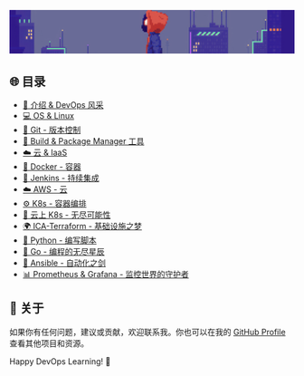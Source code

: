 ![image-20231214201756453](./images/README/image-20231214201756453.png)



## 🌐 目录

- [🚀 介绍 & DevOps 风采](#introduction)
- [💻 OS & Linux ](#os-linux)
- [🔗 Git - 版本控制](./notes/03_Git_Notes.md)
- [🧰 Build & Package Manager 工具](./04_Build_Package_Tools.md)
- [☁️ 云 & IaaS ](#cloud-iaas)
- [🐳 Docker - 容器](./notes/Containers_Docker.md)
- [🚦 Jenkins - 持续集成](#jenkins)
- [☁️ AWS - 云](#aws)
- [⚙️ K8s - 容器编排](#k8s)
- [🚀 云上 K8s - 无尽可能性](#cloud-k8s)
- [🌍 ICA-Terraform - 基础设施之梦](#terraform)
- [🐍 Python - 编写脚本](#python)
- [🚀 Go - 编程的无尽星辰](#go)
- [🔐 Ansible - 自动化之剑](#ansible)
- [📊 Prometheus & Grafana - 监控世界的守护者](#prometheus-grafana)



## 🌈 关于

如果你有任何问题，建议或贡献，欢迎联系我。你也可以在我的 [GitHub Profile](https://github.com/your-username) 查看其他项目和资源。

Happy DevOps Learning! 🌟

